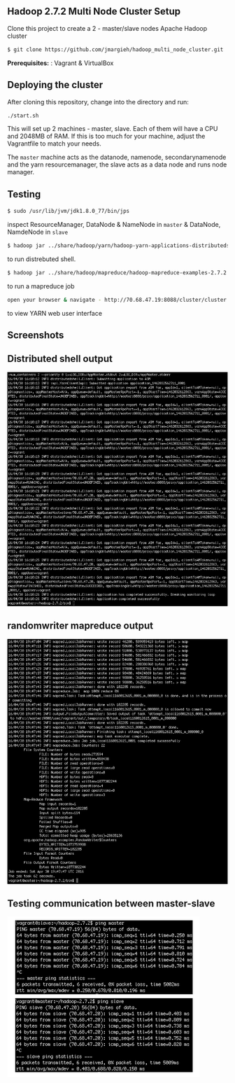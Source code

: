 
Hadoop 2.7.2 Multi Node Cluster Setup
-------------
Clone this project to create a 2 - master/slave nodes Apache Hadoop cluster
```sh
$ git clone https://github.com/jmargieh/hadoop_multi_node_cluster.git
```
**Prerequisites:** : Vagrant & VirtualBox

Deploying the cluster
-------------
After cloning this repository, change into the directory and run:
```sh
./start.sh
```
This will set up 2 machines - master, slave. Each of them will have a CPU and 2048MB of RAM. If this is too much for your machine, adjust the Vagrantfile to match your needs.

The `master` machine acts as the datanode, namenode, secondarynamenode and the yarn resourcemanager, the slave acts as a data node and runs node manager.


Testing
-------------
```sh
$ sudo /usr/lib/jvm/jdk1.8.0_77/bin/jps
```
inspect ResourceManager, DataNode & NameNode in `master` & DataNode, NamdeNode in `slave`

```sh
$ hadoop jar ../share/hadoop/yarn/hadoop-yarn-applications-distributedshell-2.7.2.jar \org.apache.hadoop.yarn.applications.distributedshell.Client \--jar ../share/hadoop/yarn/hadoop-yarn-applications-distributedshell-2.7.2.jar \--shell_command date --num_containers 2 --master_memory 1024
```
to run distrebuted shell.

```sh
$ hadoop jar ../share/hadoop/mapreduce/hadoop-mapreduce-examples-2.7.2.jar randomwriter \out
```
to run a mapreduce job

```sh
open your browser & navigate - http://70.68.47.19:8088/cluster/cluster
```
to view YARN web user interface

Screenshots
-------------

Distributed shell output
-------------
![distributed shell output](https://raw.githubusercontent.com/jmargieh/hadoop_multi_node_cluster/master/distributed-shell-succeed.png)

randomwriter mapreduce output
-------------
![mapreduce output](https://raw.githubusercontent.com/jmargieh/hadoop_multi_node_cluster/master/randomwriter-mapreduce-success.png)

Testing communication between master-slave
-------------
![master slave communication](https://raw.githubusercontent.com/jmargieh/hadoop_multi_node_cluster/master/master-slave-comunication.png)
